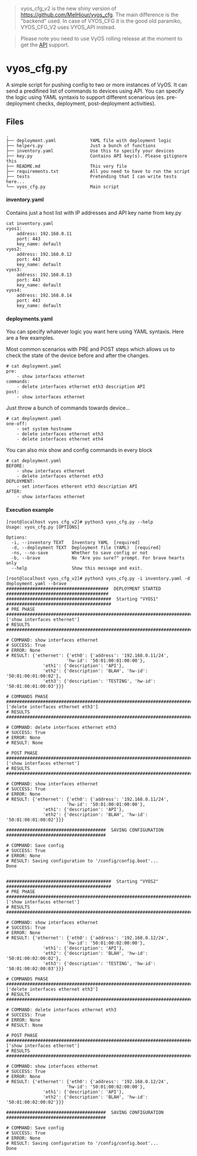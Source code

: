 > vyos_cfg_v2 is the new shiny version of https://github.com/MelHiour/vyos_cfg. The main difference is the "backend" used. In case of VYOS_CFG it is the good old paramiko, VYOS_CFG_V2 uses VYOS_API instead. 

> Please note you need to use VyOS rolling release at the moment to get the [API](https://docs.vyos.io/en/latest/configuration/service/https.html) support. 

# vyos_cfg.py
A simple script for pushing config to two or more instances of VyOS. It can send a predifined list of commands to devices using API. You can specify the logic using YAML syntaxis to support different scenarious (es. pre-deployment checks, deployment, post-deployment activities).

## Files
```
.
├── deployment.yaml             YAML file with deployment logic
├── helpers.py                  Just a bunch of functions
├── inventory.yaml              Use this to specify your devices 
├── key.py                      Contains API key(s). Please gitignore this
├── README.md                   This very file
├── requirements.txt            All you need to have to run the script
├── tests                       Pretending that I can write tests here...
└── vyos_cfg.py                 Main script
```

#### inventory.yaml
Contains just a host list with IP addresses and API key name from key.py
```
cat inventory.yaml
vyos1:
    address: 192.168.0.11
    port: 443
    key_name: default
vyos2:
    address: 192.168.0.12
    port: 443
    key_name: default
vyos3:
    address: 192.168.0.13
    port: 443
    key_name: default
vyos4:
    address: 192.168.0.14
    port: 443
    key_name: default
```

#### deployments.yaml
You can specify whatever logic you want here using YAML syntaxis. Here are a few examples.

Most common scenarios with PRE and POST steps which allows us to check the state of the device before and after the changes.
```
# cat deployment.yaml
pre:
    - show interfaces ethernet
commands:
    - delete interfaces ethernet eth3 description API
post:
    - show interfaces ethernet
```

Just throw a bunch of commands towards device...
```
# cat deployment.yaml
one-off:
    - set system hostname
    - delete interfaces ethernet eth3 
    - delete interfaces ethernet eth4
```

You can also mix show and config commands in every block
```
# cat deployment.yaml
BEFORE:
    - show interfaces ethernet
    - delete interfaces ethernet eth3 
DEPLOYMENT:
    - set interfaces etherent eth3 description API
AFTER:
    - show interfaces ethernet
```


#### Execution example
```
[root@localhost vyos_cfg_v2]# python3 vyos_cfg.py --help
Usage: vyos_cfg.py [OPTIONS]

Options:
  -i, --inventory TEXT   Inventory YAML  [required]
  -d, --deployment TEXT  Deployment file (YAML)  [required]
  -ns, --no-save         Whether to save config or not
  -b, --brave            No "Are you sure?" prompt. For brave hearts only
  --help                 Show this message and exit.
  
[root@localhost vyos_cfg_v2]# python3 vyos_cfg.py -i inventory.yaml -d deployment.yaml --brave
#######################################  DEPLOYMENT STARTED  #######################################
########################################  Starting "VYOS1"  ########################################
# PRE PHASE  #######################################################################################
['show interfaces ethernet']
# RESULTS  #########################################################################################

# COMMAND: show interfaces ethernet
# SUCCESS: True
# ERROR: None
# RESULT: {'ethernet': {'eth0': {'address': '192.168.0.11/24',
                       'hw-id': '50:01:00:01:00:00'},
              'eth1': {'description': 'API'},
              'eth2': {'description': 'BLAH', 'hw-id': '50:01:00:01:00:02'},
              'eth3': {'description': 'TESTING', 'hw-id': '50:01:00:01:00:03'}}}

# COMMANDS PHASE  ##################################################################################
['delete interfaces ethernet eth3']
# RESULTS  #########################################################################################

# COMMAND: delete interfaces ethernet eth3
# SUCCESS: True
# ERROR: None
# RESULT: None

# POST PHASE  ######################################################################################
['show interfaces ethernet']
# RESULTS  #########################################################################################

# COMMAND: show interfaces ethernet
# SUCCESS: True
# ERROR: None
# RESULT: {'ethernet': {'eth0': {'address': '192.168.0.11/24',
                       'hw-id': '50:01:00:01:00:00'},
              'eth1': {'description': 'API'},
              'eth2': {'description': 'BLAH', 'hw-id': '50:01:00:01:00:02'}}}

######################################  SAVING CONFIGURATION  ######################################

# COMMAND: Save config
# SUCCESS: True
# ERROR: None
# RESULT: Saving configuration to '/config/config.boot'...
Done


########################################  Starting "VYOS2"  ########################################
# PRE PHASE  #######################################################################################
['show interfaces ethernet']
# RESULTS  #########################################################################################

# COMMAND: show interfaces ethernet
# SUCCESS: True
# ERROR: None
# RESULT: {'ethernet': {'eth0': {'address': '192.168.0.12/24',
                       'hw-id': '50:01:00:02:00:00'},
              'eth1': {'description': 'API'},
              'eth2': {'description': 'BLAH', 'hw-id': '50:01:00:02:00:02'},
              'eth3': {'description': 'TESTING', 'hw-id': '50:01:00:02:00:03'}}}

# COMMANDS PHASE  ##################################################################################
['delete interfaces ethernet eth3']
# RESULTS  #########################################################################################

# COMMAND: delete interfaces ethernet eth3
# SUCCESS: True
# ERROR: None
# RESULT: None

# POST PHASE  ######################################################################################
['show interfaces ethernet']
# RESULTS  #########################################################################################

# COMMAND: show interfaces ethernet
# SUCCESS: True
# ERROR: None
# RESULT: {'ethernet': {'eth0': {'address': '192.168.0.12/24',
                       'hw-id': '50:01:00:02:00:00'},
              'eth1': {'description': 'API'},
              'eth2': {'description': 'BLAH', 'hw-id': '50:01:00:02:00:02'}}}

######################################  SAVING CONFIGURATION  ######################################

# COMMAND: Save config
# SUCCESS: True
# ERROR: None
# RESULT: Saving configuration to '/config/config.boot'...
Done


```
